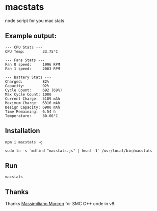 # macstats
node script for you mac stats

## Example output:

```shell
--- CPU Stats ---
CPU Temp:        33.75°C

--- Fans Stats ---
Fan 0 speed:     1996 RPM
Fan 1 speed:     2003 RPM

--- Battery Stats ---
Charged:         82%
Capacity:        92%
Cycle Count:     692 (69%)
Max Cycle Count: 1000
Current Charge:  5189 mAh
Maximum Charge:  6316 mAh
Design Capacity: 6900 mAh
Time Remaining:  6.54 h
Temperature:     30.06°C
```

## Installation

```shell
npm i macstats -g

sudo ln -s `mdfind "macstats.js" | head -1` /usr/local/bin/macstats
```

## Run

```shell
macstats
```

## Thanks

Thanks [Massimiliano Marcon](https://github.com/mmarcon) for SMC C++ code in v8.
